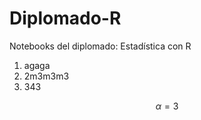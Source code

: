 # Diplomado-R
Notebooks del diplomado: Estadística con R

1. agaga
2. 2m3m3m3
3. 343

$$\alpha = 3$$

